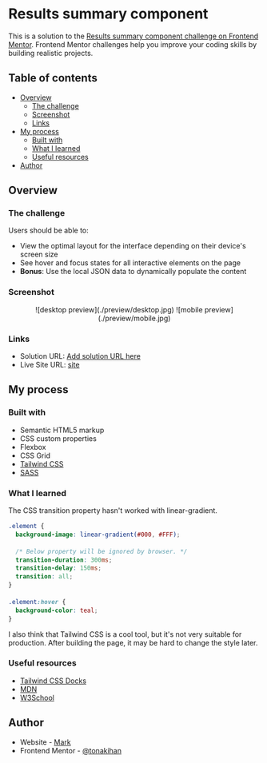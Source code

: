 # Results summary component

This is a solution to the [Results summary component challenge on Frontend Mentor](https://www.frontendmentor.io/challenges/results-summary-component-CE_K6s0maV). Frontend Mentor challenges help you improve your coding skills by building realistic projects.

## Table of contents

- [Overview](#overview)
  - [The challenge](#the-challenge)
  - [Screenshot](#screenshot)
  - [Links](#links)
- [My process](#my-process)
  - [Built with](#built-with)
  - [What I learned](#what-i-learned)
  - [Useful resources](#useful-resources)
- [Author](#author)

## Overview

### The challenge

Users should be able to:

- View the optimal layout for the interface depending on their device's screen size
- See hover and focus states for all interactive elements on the page
- **Bonus**: Use the local JSON data to dynamically populate the content

### Screenshot
<p align="center">
![desktop preview](./preview/desktop.jpg) ![mobile preview](./preview/mobile.jpg)
</p>

### Links

- Solution URL: [Add solution URL here](https://your-solution-url.com)
- Live Site URL: [site](https://tonakihan.github.io/test-results-summary-component/)

## My process

### Built with

- Semantic HTML5 markup
- CSS custom properties
- Flexbox
- CSS Grid
- [Tailwind CSS](https://tailwindcss.com/)
- [SASS](https://sass-lang.com/)

### What I learned

The CSS transition property hasn't worked with linear-gradient.

```css
.element {
  background-image: linear-gradient(#000, #FFF);

  /* Below property will be ignored by browser. */
  transition-duration: 300ms;
  transition-delay: 150ms;
  transition: all;
}

.element:hover {
  background-color: teal;
}
```

I also think that Tailwind CSS is a cool tool, but it's not very suitable for production. After building the page, it may be hard to change the style later.

### Useful resources

- [Tailwind CSS Docks](https://tailwindcss.com/docs)
- [MDN](https://developer.mozilla.org/en-US/docs/Web/CSS/Reference)
- [W3School](https://www.w3schools.com/csS/default.asp)


## Author

- Website - [Mark](https://github.com/tonakihan)
- Frontend Mentor - [@tonakihan](https://www.frontendmentor.io/profile/tonakihan)
